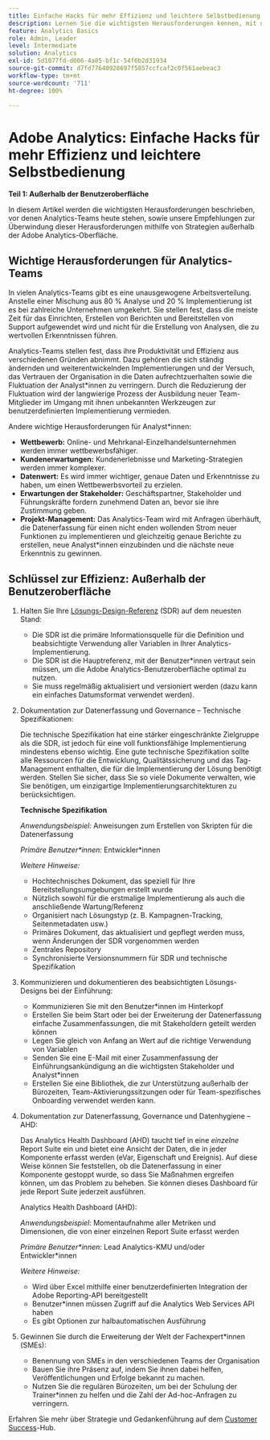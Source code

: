 ```yaml
---
title: Einfache Hacks für mehr Effizienz und leichtere Selbstbedienung – Teil 1
description: Lernen Sie die wichtigsten Herausforderungen kennen, mit denen Analytics-Teams heute konfrontiert sind, und lernen Sie unsere Empfehlungen kennen, um sie mithilfe von Strategien außerhalb der Adobe Analytics-Benutzeroberfläche zu überwinden.
feature: Analytics Basics
role: Admin, Leader
level: Intermediate
solution: Analytics
exl-id: 5d1077fd-d006-4a85-bf1c-54f6b2d31934
source-git-commit: d7fd77640928697f5857ccfcaf2c0f561aebeac3
workflow-type: tm+mt
source-wordcount: '711'
ht-degree: 100%

---
```


# Adobe Analytics: Einfache Hacks für mehr Effizienz und leichtere Selbstbedienung

**Teil 1: Außerhalb der Benutzeroberfläche**

In diesem Artikel werden die wichtigsten Herausforderungen beschrieben, vor denen Analytics-Teams heute stehen, sowie unsere Empfehlungen zur Überwindung dieser Herausforderungen mithilfe von Strategien außerhalb der Adobe Analytics-Oberfläche.

## Wichtige Herausforderungen für Analytics-Teams

In vielen Analytics-Teams gibt es eine unausgewogene Arbeitsverteilung. Anstelle einer Mischung aus 80 % Analyse und 20 % Implementierung ist es bei zahlreiche Unternehmen umgekehrt. Sie stellen fest, dass die meiste Zeit für das Einrichten, Erstellen von Berichten und Bereitstellen von Support aufgewendet wird und nicht für die Erstellung von Analysen, die zu wertvollen Erkenntnissen führen.

Analytics-Teams stellen fest, dass ihre Produktivität und Effizienz aus verschiedenen Gründen abnimmt. Dazu gehören die sich ständig ändernden und weiterentwickelnden Implementierungen und der Versuch, das Vertrauen der Organisation in die Daten aufrechtzuerhalten sowie die Fluktuation der Analyst*innen zu verringern. Durch die Reduzierung der Fluktuation wird der langwierige Prozess der Ausbildung neuer Team-Mitglieder im Umgang mit ihnen unbekannten Werkzeugen zur benutzerdefinierten Implementierung vermieden.

Andere wichtige Herausforderungen für Analyst*innen:

* **Wettbewerb:** Online- und Mehrkanal-Einzelhandelsunternehmen werden immer wettbewerbsfähiger.
* **Kundenerwartungen:** Kundenerlebnisse und Marketing-Strategien werden immer komplexer.
* **Datenwert:** Es wird immer wichtiger, genaue Daten und Erkenntnisse zu haben, um einen Wettbewerbsvorteil zu erzielen.
* **Erwartungen der Stakeholder:** Geschäftspartner, Stakeholder und Führungskräfte fordern zunehmend Daten an, bevor sie ihre Zustimmung geben.
* **Projekt-Management:** Das Analytics-Team wird mit Anfragen überhäuft, die Datenerfassung für einen nicht enden wollenden Strom neuer Funktionen zu implementieren und gleichzeitig genaue Berichte zu erstellen, neue Analyst*innen einzubinden und die nächste neue Erkenntnis zu gewinnen.

## Schlüssel zur Effizienz: Außerhalb der Benutzeroberfläche

1. Halten Sie Ihre [Lösungs-Design-Referenz](/help/implementation/implementation-basics/creating-and-maintaining-an-sdr.md) (SDR) auf dem neuesten Stand:

   * Die SDR ist die primäre Informationsquelle für die Definition und beabsichtigte Verwendung aller Variablen in Ihrer Analytics-Implementierung.
   * Die SDR ist die Hauptreferenz, mit der Benutzer*innen vertraut sein müssen, um die Adobe Analytics-Benutzeroberfläche optimal zu nutzen.
   * Sie muss regelmäßig aktualisiert und versioniert werden (dazu kann ein einfaches Datumsformat verwendet werden).

1. Dokumentation zur Datenerfassung und Governance – Technische Spezifikationen:

   Die technische Spezifikation hat eine stärker eingeschränkte Zielgruppe als die SDR, ist jedoch für eine voll funktionsfähige Implementierung mindestens ebenso wichtig. Eine gute technische Spezifikation sollte alle Ressourcen für die Entwicklung, Qualitätssicherung und das Tag-Management enthalten, die für die Implementierung der Lösung benötigt werden. Stellen Sie sicher, dass Sie so viele Dokumente verwalten, wie Sie benötigen, um einzigartige Implementierungsarchitekturen zu berücksichtigen.

   **Technische Spezifikation**

   _Anwendungsbeispiel:_ Anweisungen zum Erstellen von Skripten für die Datenerfassung

   _Primäre Benutzer*innen:_ Entwickler*innen

   _Weitere Hinweise:_

   * Hochtechnisches Dokument, das speziell für Ihre Bereitstellungsumgebungen erstellt wurde
   * Nützlich sowohl für die erstmalige Implementierung als auch die anschließende Wartung/Referenz
   * Organisiert nach Lösungstyp (z. B. Kampagnen-Tracking, Seitenmetadaten usw.)
   * Primäres Dokument, das aktualisiert und gepflegt werden muss, wenn Änderungen der SDR vorgenommen werden
   * Zentrales Repository
   * Synchronisierte Versionsnummern für SDR und technische Spezifikation

1. Kommunizieren und dokumentieren des beabsichtigten Lösungs-Designs bei der Einführung:

   * Kommunizieren Sie mit den Benutzer*innen im Hinterkopf
   * Erstellen Sie beim Start oder bei der Erweiterung der Datenerfassung einfache Zusammenfassungen, die mit Stakeholdern geteilt werden können
   * Legen Sie gleich von Anfang an Wert auf die richtige Verwendung von Variablen
   * Senden Sie eine E-Mail mit einer Zusammenfassung der Einführungsankündigung an die wichtigsten Stakeholder und Analyst*innen
   * Erstellen Sie eine Bibliothek, die zur Unterstützung außerhalb der Bürozeiten, Team-Aktivierungssitzungen oder für Team-spezifisches Onboarding verwendet werden kann.

1. Dokumentation zur Datenerfassung, Governance und Datenhygiene – AHD:

   Das Analytics Health Dashboard (AHD) taucht tief in eine _einzelne_ Report Suite ein und bietet eine Ansicht der Daten, die in jeder Komponente erfasst werden (eVar, Eigenschaft und Ereignis). Auf diese Weise können Sie feststellen, ob die Datenerfassung in einer Komponente gestoppt wurde, so dass Sie Maßnahmen ergreifen können, um das Problem zu beheben. Sie können dieses Dashboard für jede Report Suite jederzeit ausführen.

   Analytics Health Dashboard (AHD):

   _Anwendungsbeispiel:_ Momentaufnahme aller Metriken und Dimensionen, die von einer einzelnen Report Suite erfasst werden

   _Primäre Benutzer*innen:_ Lead Analytics-KMU und/oder Entwickler*innen

   _Weitere Hinweise:_
   * Wird über Excel mithilfe einer benutzerdefinierten Integration der Adobe Reporting-API bereitgestellt
   * Benutzer*innen müssen Zugriff auf die Analytics Web Services API haben
   * Es gibt Optionen zur halbautomatischen Ausführung

1. Gewinnen Sie durch die Erweiterung der Welt der Fachexpert*innen (SMEs):

   * Benennung von SMEs in den verschiedenen Teams der Organisation
   * Bauen Sie ihre Präsenz auf, indem Sie ihnen dabei helfen, Veröffentlichungen und Erfolge bekannt zu machen.
   * Nutzen Sie die regulären Bürozeiten, um bei der Schulung der Trainer*innen zu helfen und die Zahl der Ad-hoc-Anfragen zu verringern.

Erfahren Sie mehr über Strategie und Gedankenführung auf dem [Customer Success](https://experienceleague.adobe.com/docs/customer-success/customer-success/overview.html?lang=de)-Hub.